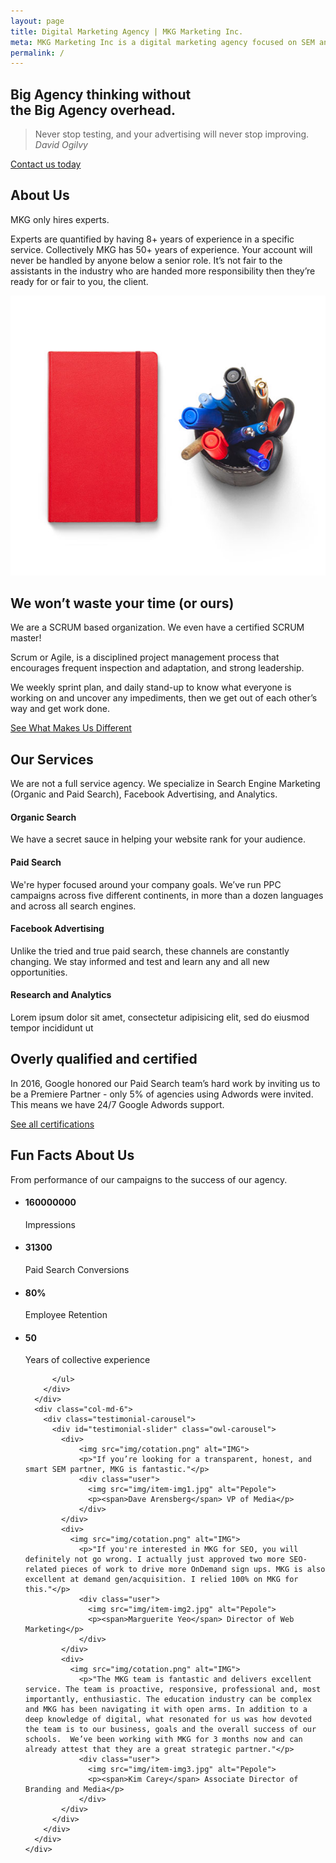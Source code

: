 ```yaml
---
layout: page
title: Digital Marketing Agency | MKG Marketing Inc.
meta: MKG Marketing Inc is a digital marketing agency focused on SEM and Social Advertising.
permalink: /
---
```


<!-- Slider Start -->
<section id="slider">
  <div class="container">
    <div class="row">
      <div class="col-md-10 col-md-offset-2">
        <div class="block">
          <h1 class="animated fadeInUp"> Big Agency thinking without<br>the Big Agency overhead.</h1>
          <blockquote class="animated fadeInUp">Never stop testing, and your advertising will never stop improving.<br><cite>David Ogilvy</cite></blockquote>
          <p class="animated fadeInUp"><a href="/contact">Contact us today</a></p>
        </div>
      </div>
    </div>
  </div>
</section>
<!-- Wrapper Start -->
<section id="intro">
  <div class="container">
    <div class="row">
      <div class="col-md-7 col-sm-12">
        <div class="block">
          <div class="section-title">
            <h2>About Us</h2>
            <p>MKG only hires experts.</p>
          </div>
          <p>Experts are quantified by having 8+ years of experience in a specific service. Collectively MKG has 50+ years of experience. Your account will never be handled by anyone below a senior role. It’s not fair to the assistants in the industry who are handed more responsibility then they’re ready for or fair to you, the client.</p>
        </div>
      </div><!-- .col-md-7 close -->
      <div class="col-md-5 col-sm-12">
        <div class="block">
          <img src="img/wrapper-img.png" alt="Img">
        </div>
      </div><!-- .col-md-5 close -->
    </div>
  </div>
</section>

<section id="feature">
  <div class="container">
    <div class="row">
      <div class="col-md-6 col-md-offset-6">
        <h2>We won’t waste your time (or ours)</h2>
        <p>We are a SCRUM based organization. We even have a certified SCRUM master! </p>
        <p>Scrum or Agile, is a disciplined project management process that encourages frequent inspection and adaptation, and strong leadership.</p>
        <p>We weekly sprint plan, and daily stand-up to know what everyone is working on and uncover any impediments, then we get out of each other’s way and get work done.</p>
        <a href="/mkg-difference" class="btn btn-view-works">See What Makes Us Different</a>
      </div>
    </div>
  </div>
</section>

<!-- Service Start -->
<section id="service">
  <div class="container">
    <div class="row">
      <div class="section-title">
        <h2>Our Services</h2>
        <p>We are not a full service agency. We specialize in Search Engine Marketing (Organic and Paid Search), Facebook Advertising, and Analytics.</p>
      </div>
    </div>
    <div class="row ">
      <div class="col-sm-6 col-md-3">
        <div class="service-item">
          <i class="icon ion-coffee"></i>
          <h4>Organic Search</h4>
          <p>We have a secret sauce in helping your website rank for your audience. </p>
        </div>
      </div>
      <div class="col-sm-6 col-md-3">
        <div class="service-item">
          <i class="ion-compass"></i>
          <h4>Paid Search</h4>
          <p>We're hyper focused around your company goals. We’ve run PPC campaigns across five different continents, in more than a dozen languages and across all search engines.</p>
        </div>
      </div>
      <div class="col-sm-6 col-md-3">
        <div class="service-item">
          <i class="ion-image"></i>
          <h4>Facebook Advertising</h4>
          <p>Unlike the tried and true paid search, these channels are constantly changing. We stay informed and test and learn any and all new opportunities.</p>
        </div>
      </div>
      <div class="col-sm-6 col-md-3">
        <div class="service-item">
          <i class="ion-bug"></i>
          <h4>Research and Analytics</h4>
          <p>Lorem ipsum dolor sit amet, consectetur adipisicing elit, sed do eiusmod tempor incididunt ut </p>
        </div>
      </div>
    </div>
  </div>
</section>
<!-- Call to action Start -->
<section id="call-to-action">
  <div class="container">
    <div class="row">
      <div class="col-md-12">
        <div class="block">
          <h2>Overly qualified and certified</h2>
          <p>In 2016, Google honored our Paid Search team’s hard work by inviting us to be a Premiere Partner - only 5% of agencies using Adwords were invited. This means we have 24/7 Google Adwords support. </p>
          <a class="btn btn-default btn-call-to-action" href="/about/">See all certifications</a>
        </div>
      </div>
    </div>
  </div>
</section>
<!-- Content Start -->
<section id="testimonial">
  <div class="container">
    <div class="row">
      <div class="section-title text-center">
        <h2>Fun Facts About Us</h2>
        <p>From performance of our campaigns to the success of our agency.</p>
      </div>
    </div>
    <div class="row">
      <div class="col-md-6">
        <div class="block">
          <ul class="counter-box clearfix">
            <li>
              <div class="block">
                <i class="ion-ios-glasses-outline"></i>
                <h4 class="counter">160000000</h4>
                <span>Impressions</span>
              </div>
            </li>
            <li>
              <div class="block">
                <i class="ion-ios-chatboxes-outline"></i>
                <h4 class="counter">31300</h4>
                <span>Paid Search Conversions</span>
              </div>
            </li>
            <li>
              <div class="block">
                <i class="ion-ios-compose-outline"></i>
                <h4><span class="counter">80</span>%</h4>
                <span>Employee Retention</span>
              </div>
            </li>
            <li>
              <div class="block">
                <i class="ion-ios-timer-outline"></i>
                <h4 class="counter">50</h4>
                <span>Years of collective experience</span>
              </div>
            </li>

          </ul>
        </div>
      </div>
      <div class="col-md-6">
        <div class="testimonial-carousel">
          <div id="testimonial-slider" class="owl-carousel">
            <div>
                <img src="img/cotation.png" alt="IMG">
                <p>"If you’re looking for a transparent, honest, and smart SEM partner, MKG is fantastic."</p>
                <div class="user">
                  <img src="img/item-img1.jpg" alt="Pepole">
                  <p><span>Dave Arensberg</span> VP of Media</p>
                </div>
            </div>
            <div>
              <img src="img/cotation.png" alt="IMG">
                <p>"If you're interested in MKG for SEO, you will definitely not go wrong. I actually just approved two more SEO-related pieces of work to drive more OnDemand sign ups. MKG is also excellent at demand gen/acquisition. I relied 100% on MKG for this."</p>
                <div class="user">
                  <img src="img/item-img2.jpg" alt="Pepole">
                  <p><span>Marguerite Yeo</span> Director of Web Marketing</p>
                </div>
            </div>
            <div>
              <img src="img/cotation.png" alt="IMG">
                <p>"The MKG team is fantastic and delivers excellent service. The team is proactive, responsive, professional and, most importantly, enthusiastic. The education industry can be complex and MKG has been navigating it with open arms. In addition to a deep knowledge of digital, what resonated for us was how devoted the team is to our business, goals and the overall success of our schools.  We’ve been working with MKG for 3 months now and can already attest that they are a great strategic partner."</p>
                <div class="user">
                  <img src="img/item-img3.jpg" alt="Pepole">
                  <p><span>Kim Carey</span> Associate Director of Branding and Media</p>
                </div>
            </div>
          </div>
        </div>
      </div>
    </div>
  </div>
</section>
